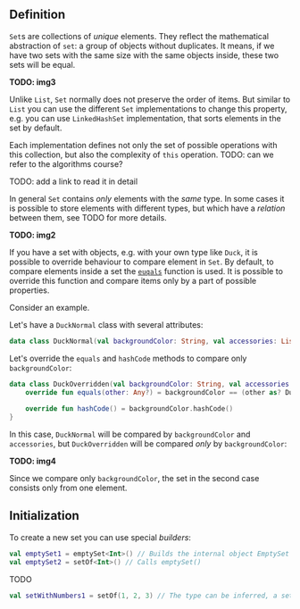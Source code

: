 ## Definition

`Set`s are collections of _unique_ elements. 
They reflect the mathematical abstraction of `set`: 
a group of objects without duplicates.
It means, if we have two sets with the same size with the same objects inside, 
these two sets will be equal.

**TODO: img3**

<div class="hint" title="Different Set implementations">

Unlike `List`, `Set` normally does not preserve the order of items.
But similar to `List` you can use the different `Set` implementations to change this property,
e.g. you can use `LinkedHashSet` implementation, that sorts elements in the set by default.

Each implementation defines not only the set of possible operations with this collection,
but also the complexity of `this` operation. TODO: can we refer to the algorithms course?

TODO: add a link to read it in detail
</div>

In general `Set` contains _only_ elements with the _same_ type.
In some cases it is possible to store elements with different types,
but which have a _relation_ between them, see TODO for more details.

**TODO: img2**

If you have a set with objects, e.g. with your own type like `Duck`, 
it is possible to override behaviour to compare element in `Set`.
By default, to compare elements inside a set the [`euqals`](https://kotlinlang.org/docs/equality.html) function is used.
It is possible to override this function and compare items only by a part of possible properties.

<div class="hint" title="An example of comparing items in Set only by a part of possible properties">

Consider an example.

Let's have a `DuckNormal` class with several attributes:
```kotlin
data class DuckNormal(val backgroundColor: String, val accessories: List<String>)
```

Let's override the `equals` and `hashCode` methods to compare only `backgroundColor`:
```kotlin
data class DuckOverridden(val backgroundColor: String, val accessories: List<String>) {
    override fun equals(other: Any?) = backgroundColor == (other as? DuckOverridden)?.backgroundColor
  
    override fun hashCode() = backgroundColor.hashCode()
}
```

In this case, `DuckNormal` will be compared by `backgroundColor` and `accessories`, 
but `DuckOverridden` will be compared _only_ by `backgroundColor`:

**TODO: img4**

Since we compare only `backgroundColor`, the set in the second case consists only from one element.

</div>

## Initialization

To create a new set you can use special _builders_:

```kotlin
val emptySet1 = emptySet<Int>() // Builds the internal object EmptySet
val emptySet2 = setOf<Int>() // Calls emptySet()
```

<div class="hint" title="What is the difference between emptySet and a regular one?">

TODO
</div>

```kotlin
val setWithNumbers1 = setOf(1, 2, 3) // The type can be inferred, a set with elements 1, 2, 3 will be created
```
